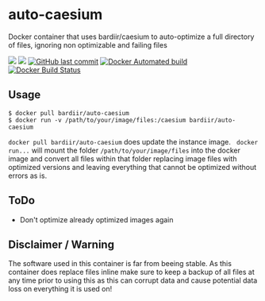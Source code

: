 # auto-caesium
Docker container that uses bardiir/caesium to auto-optimize a full directory of files, ignoring non optimizable and failing files

[![](https://images.microbadger.com/badges/version/bardiir/auto-caesium.svg)](https://microbadger.com/images/bardiir/auto-caesium "Get your own version badge on microbadger.com") [![](https://images.microbadger.com/badges/image/bardiir/auto-caesium.svg)](https://microbadger.com/images/bardiir/auto-caesium "Get your own image badge on microbadger.com") [![GitHub last commit](https://img.shields.io/github/last-commit/bardiir/auto-caesium.svg)](https://github.com/bardiir/auto-caesium) [![Docker Automated build](https://img.shields.io/docker/automated/bardiir/auto-caesium.svg)](https://hub.docker.com/r/bardiir/auto-caesium/builds/) [![Docker Build Status](https://img.shields.io/docker/build/bardiir/auto-caesium.svg)](https://hub.docker.com/r/bardiir/auto-caesium/builds/)

## Usage
```
$ docker pull bardiir/auto-caesium
$ docker run -v /path/to/your/image/files:/caesium bardiir/auto-caesium
```
`docker pull bardiir/auto-caesium` does update the instance image.  
`docker run...` will mount the folder `/path/to/your/image/files` into the docker image and convert all files within that folder replacing image files with optimized versions and leaving everything that cannot be optimized without errors as is.

## ToDo
- Don't optimize already optimized images again

## Disclaimer / Warning

The software used in this container is far from beeing stable. As this container does replace files inline make sure to keep a backup of all files at any time prior to using this as this can corrupt data and cause potential data loss on everything it is used on!
